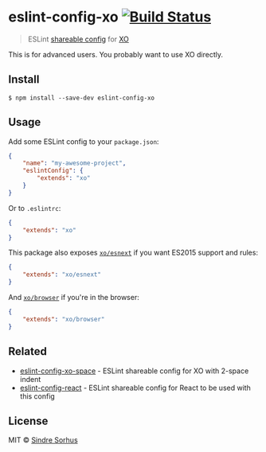 # eslint-config-xo [![Build Status](https://travis-ci.org/sindresorhus/eslint-config-xo.svg?branch=master)](https://travis-ci.org/sindresorhus/eslint-config-xo)

> ESLint [shareable config](http://eslint.org/docs/developer-guide/shareable-configs.html) for [XO](https://github.com/sindresorhus/xo)

This is for advanced users. You probably want to use XO directly.


## Install

```
$ npm install --save-dev eslint-config-xo
```


## Usage

Add some ESLint config to your `package.json`:

```json
{
	"name": "my-awesome-project",
	"eslintConfig": {
		"extends": "xo"
	}
}
```

Or to `.eslintrc`:

```json
{
	"extends": "xo"
}
```

This package also exposes [`xo/esnext`](esnext.js) if you want ES2015 support and rules:

```json
{
	"extends": "xo/esnext"
}
```

And [`xo/browser`](browser.js) if you're in the browser:

```json
{
	"extends": "xo/browser"
}
```


## Related

- [eslint-config-xo-space](https://github.com/sindresorhus/eslint-config-xo-space) - ESLint shareable config for XO with 2-space indent
- [eslint-config-react](https://github.com/sindresorhus/eslint-config-react) - ESLint shareable config for React to be used with this config


## License

MIT © [Sindre Sorhus](http://sindresorhus.com)
